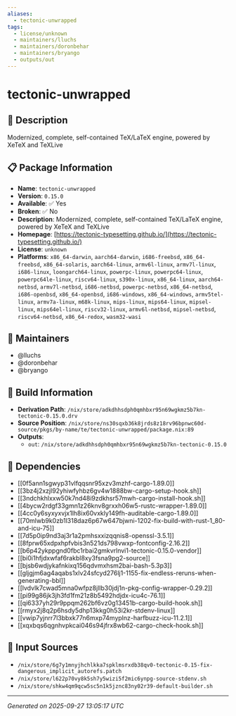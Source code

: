 ```yaml
---
aliases:
  - tectonic-unwrapped
tags:
  - license/unknown
  - maintainers/lluchs
  - maintainers/doronbehar
  - maintainers/bryango
  - outputs/out
---
```


# tectonic-unwrapped

## 📝 Description

Modernized, complete, self-contained TeX/LaTeX engine, powered by XeTeX and TeXLive

## 📋 Package Information

- **Name**: `tectonic-unwrapped`
- **Version**: `0.15.0`
- **Available**: ✅ Yes
- **Broken**: ✅ No
- **Description**: Modernized, complete, self-contained TeX/LaTeX engine, powered by XeTeX and TeXLive
- **Homepage**: [https://tectonic-typesetting.github.io/](https://tectonic-typesetting.github.io/)
- **License**: `unknown`
- **Platforms**: `x86_64-darwin`, `aarch64-darwin`, `i686-freebsd`, `x86_64-freebsd`, `x86_64-solaris`, `aarch64-linux`, `armv6l-linux`, `armv7l-linux`, `i686-linux`, `loongarch64-linux`, `powerpc-linux`, `powerpc64-linux`, `powerpc64le-linux`, `riscv64-linux`, `s390x-linux`, `x86_64-linux`, `aarch64-netbsd`, `armv7l-netbsd`, `i686-netbsd`, `powerpc-netbsd`, `x86_64-netbsd`, `i686-openbsd`, `x86_64-openbsd`, `i686-windows`, `x86_64-windows`, `armv5tel-linux`, `armv7a-linux`, `m68k-linux`, `mips-linux`, `mips64-linux`, `mipsel-linux`, `mips64el-linux`, `riscv32-linux`, `armv6l-netbsd`, `mipsel-netbsd`, `riscv64-netbsd`, `x86_64-redox`, `wasm32-wasi`
## 👥 Maintainers

- @lluchs
- @doronbehar
- @bryango


## 🔧 Build Information

- **Derivation Path**: `/nix/store/adkdhhsdph0qmhbxr95n69wgkmz5b7kn-tectonic-0.15.0.drv`
- **Source Position**: `/nix/store/ns30sqxb36k8jrds8z18rv96bpnwc60d-source/pkgs/by-name/te/tectonic-unwrapped/package.nix:89`
- **Outputs**:
  - `out`:  `/nix/store/adkdhhsdph0qmhbxr95n69wgkmz5b7kn-tectonic-0.15.0`

## 🔗 Dependencies

- [[0f5ann1sgwyp31vlfqqsnr95xzv3mzhf-cargo-1.89.0]]
- [[3bz4j2xzjl92yhiwfyhbz6gv4w1888bw-cargo-setup-hook.sh]]
- [[3ndchkhlxxw50k7nd48i9zdkhsr57mwh-cargo-install-hook.sh]]
- [[4bycw2rdgf33gmn1z26knv8grxxh06w5-rustc-wrapper-1.89.0]]
- [[4cc0y6syxyxvjx1lh8ix60vxkly149fh-auditable-cargo-1.89.0]]
- [[70mlwb9k0zb1l318daz6p67w647bjwni-1202-fix-build-with-rust-1_80-and-icu-75]]
- [[7d5p0ip9nd3aj3r1a2pmhsxxizqqnis8-openssl-3.5.1]]
- [[8fprw65xdpxhpfvbis3n521ds798vwxp-fontconfig-2.16.2]]
- [[b6p42ykppgnd0fbc1rbai2gmkvrlnvi1-tectonic-0.15.0-vendor]]
- [[bi0i1hfjdxwfaf6rakbl8xy3fsna9pg2-source]]
- [[bjsb6wdjykafnkixq156qdvmxhsm2bai-bash-5.3p3]]
- [[gljgjm6ag4aqabs1xlv24sfcyd276lj1-1155-fix-endless-reruns-when-generating-bbl]]
- [[lvdvlk7cwad5mna0wfpz8jllb30jdj1n-pkg-config-wrapper-0.29.2]]
- [[pi99g86jk3jh3fd1fm21z8b5492hdjdx-icu4c-76.1]]
- [[qi6337yh29r9ppqm262bf6vz0g13451b-cargo-build-hook.sh]]
- [[rmyx2j8q2p6hsdy5dhp13kkg0h53i2kr-stdenv-linux]]
- [[vwip7yjnrr7l3bbxk77n6mxp74myplnz-harfbuzz-icu-11.2.1]]
- [[xqxbqs6qgnhvpkcai046s94jfrx8wb62-cargo-check-hook.sh]]

## 📁 Input Sources

- `/nix/store/6g7y1mnyjhchlkka7spklmsrxdb38qv0-tectonic-0.15-fix-dangerous_implicit_autorefs.patch`
- `/nix/store/l622p70vy8k5sh7y5wizi5f2mic6ynpg-source-stdenv.sh`
- `/nix/store/shkw4qm9qcw5sc5n1k5jznc83ny02r39-default-builder.sh`

---
*Generated on 2025-09-27 13:05:17 UTC*
